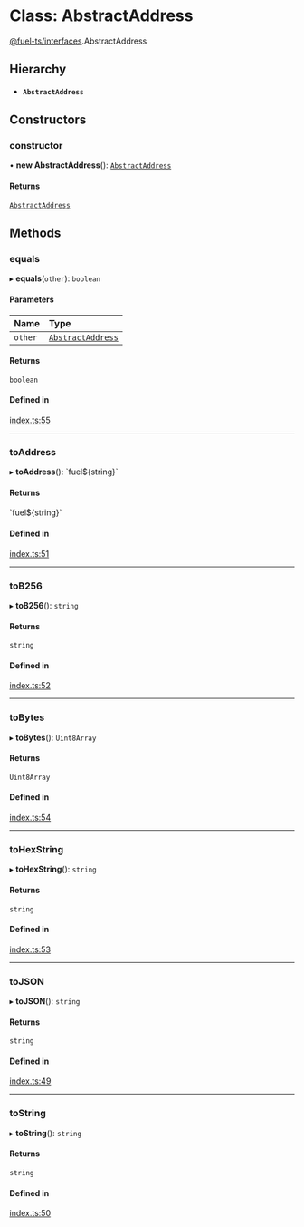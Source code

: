 # Class: AbstractAddress

[@fuel-ts/interfaces](/api/Interfaces/index.md).AbstractAddress

## Hierarchy

- **`AbstractAddress`**

## Constructors

### constructor

• **new AbstractAddress**(): [`AbstractAddress`](/api/Interfaces/AbstractAddress.md)

#### Returns

[`AbstractAddress`](/api/Interfaces/AbstractAddress.md)

## Methods

### equals

▸ **equals**(`other`): `boolean`

#### Parameters

| Name | Type |
| :------ | :------ |
| `other` | [`AbstractAddress`](/api/Interfaces/AbstractAddress.md) |

#### Returns

`boolean`

#### Defined in

[index.ts:55](https://github.com/FuelLabs/fuels-ts/blob/b7073a1e/packag/api/src/index.ts#L55)

___

### toAddress

▸ **toAddress**(): \`fuel${string}\`

#### Returns

\`fuel${string}\`

#### Defined in

[index.ts:51](https://github.com/FuelLabs/fuels-ts/blob/b7073a1e/packag/api/src/index.ts#L51)

___

### toB256

▸ **toB256**(): `string`

#### Returns

`string`

#### Defined in

[index.ts:52](https://github.com/FuelLabs/fuels-ts/blob/b7073a1e/packag/api/src/index.ts#L52)

___

### toBytes

▸ **toBytes**(): `Uint8Array`

#### Returns

`Uint8Array`

#### Defined in

[index.ts:54](https://github.com/FuelLabs/fuels-ts/blob/b7073a1e/packag/api/src/index.ts#L54)

___

### toHexString

▸ **toHexString**(): `string`

#### Returns

`string`

#### Defined in

[index.ts:53](https://github.com/FuelLabs/fuels-ts/blob/b7073a1e/packag/api/src/index.ts#L53)

___

### toJSON

▸ **toJSON**(): `string`

#### Returns

`string`

#### Defined in

[index.ts:49](https://github.com/FuelLabs/fuels-ts/blob/b7073a1e/packag/api/src/index.ts#L49)

___

### toString

▸ **toString**(): `string`

#### Returns

`string`

#### Defined in

[index.ts:50](https://github.com/FuelLabs/fuels-ts/blob/b7073a1e/packag/api/src/index.ts#L50)
